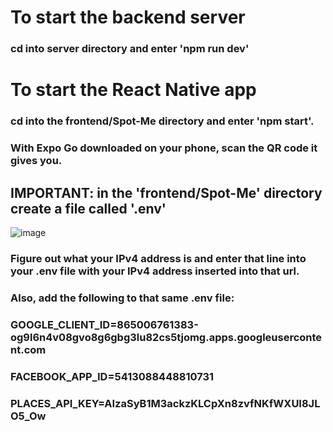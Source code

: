 # To start the backend server
### cd into server directory and enter 'npm run dev'
# To start the React Native app
### cd into the frontend/Spot-Me directory and enter 'npm start'. <br />
### With Expo Go downloaded on your phone, scan the QR code it gives you.
## IMPORTANT: in the 'frontend/Spot-Me' directory create a file called '.env' <br />
![image](https://user-images.githubusercontent.com/43146033/196022155-6aac34c0-2e13-41ca-bc58-7535535f536f.png) <br />
### Figure out what your IPv4 address is and enter that line into your .env file with your IPv4 address inserted into that url. 
### Also, add the following to that same .env file:
### GOOGLE_CLIENT_ID=865006761383-og9l6n4v08gvo8g6gbg3lu82cs5tjomg.apps.googleusercontent.com
### FACEBOOK_APP_ID=5413088448810731
### PLACES_API_KEY=AIzaSyB1M3ackzKLCpXn8zvfNKfWXUI8JLO5_Ow


